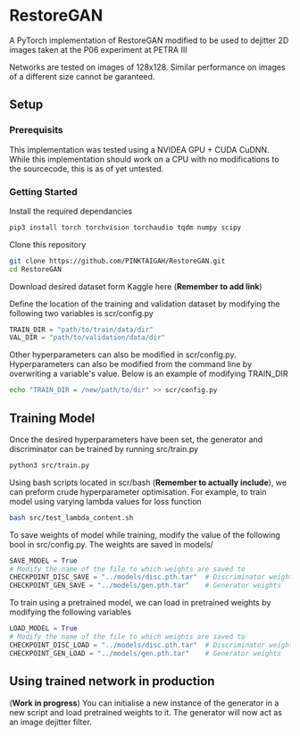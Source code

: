# RestoreGAN
A PyTorch implementation of RestoreGAN modified to be used to dejitter 2D images taken at the P06 experiment at PETRA III

Networks are tested on images of 128x128. Similar performance on images of a different size cannot be garanteed.

## Setup

### Prerequisits

This implementation was tested using a NVIDEA GPU + CUDA CuDNN. While this implementation should work on a CPU with no modifications to the sourcecode, this is as of yet untested.

### Getting Started

Install the required dependancies

~~~ bash
pip3 install torch torchvision torchaudio tqdm numpy scipy 
~~~

Clone this repository

~~~bash
git clone https://github.com/PINKTAIGAH/RestoreGAN.git
cd RestoreGAN
~~~

Download desired dataset form Kaggle here (**Remember to add link**)

Define the location of the training and validation dataset by modifying the following two variables is scr/config.py

~~~python
TRAIN_DIR = "path/to/train/data/dir"
VAL_DIR = "path/to/validation/data/dir"
~~~

Other hyperparameters can also be modified in scr/config.py. Hyperparameters can also be modified from the command line by overwriting a variable's value. Below is an example of modifying TRAIN_DIR

~~~bash
echo "TRAIN_DIR = /new/path/to/dir" >> scr/config.py
~~~

## Training Model

Once the desired hyperparameters have been set, the generator and discriminator can be trained by running src/train.py 

~~~bash
python3 src/train.py
~~~

Using bash scripts located in scr/bash (**Remember to actually include**), we can preform crude hyperparameter optimisation. For example, to train model using varying lambda values for loss function

~~~bash
bash src/test_lambda_content.sh
~~~

To save weights of model while training, modify the value of the following bool in src/config.py. The weights are saved in models/

~~~python
SAVE_MODEL = True
# Modify the name of the file to which weights are saved to
CHECKPOINT_DISC_SAVE = "../models/disc.pth.tar"  # Discriminator weights
CHECKPOINT_GEN_SAVE = "../models/gen.pth.tar"    # Generator weights
~~~

To train using a pretrained model, we can load in pretrained weights by modifying the following variables

~~~python
LOAD_MODEL = True
# Modify the name of the file to which weights are saved to
CHECKPOINT_DISC_LOAD = "../models/disc.pth.tar"  # Discriminator weights
CHECKPOINT_GEN_LOAD = "../models/gen.pth.tar"    # Generator weights
~~~

## Using trained network in production

(**Work in progress**)
You can initialise a new instance of the generator in a new script and load pretrained weights to it. The generator will now act as an image dejitter filter.


